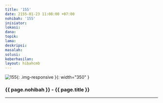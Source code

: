 ```yaml
---
title: '155'
date: 2155-01-23 11:08:00 +07:00
nohibah: '155'
inisiator:
lokasi:
dana:
topik:
lama:
deskripsi:
masalah:
solusi:
keberhasilan:
layout: hibahcmb
---
```


![155](/static/img/hibahcmb/155.png){: .img-responsive }{: width="350" }

### {{ page.nohibah }} - {{ page.title }}

---
